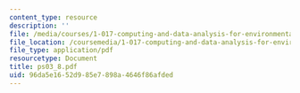 ```yaml
---
content_type: resource
description: ''
file: /media/courses/1-017-computing-and-data-analysis-for-environmental-applications-fall-2003/96da5e1652d985e7898a4646f86afded_ps03_8.pdf
file_location: /coursemedia/1-017-computing-and-data-analysis-for-environmental-applications-fall-2003/96da5e1652d985e7898a4646f86afded_ps03_8.pdf
file_type: application/pdf
resourcetype: Document
title: ps03_8.pdf
uid: 96da5e16-52d9-85e7-898a-4646f86afded
---
```

